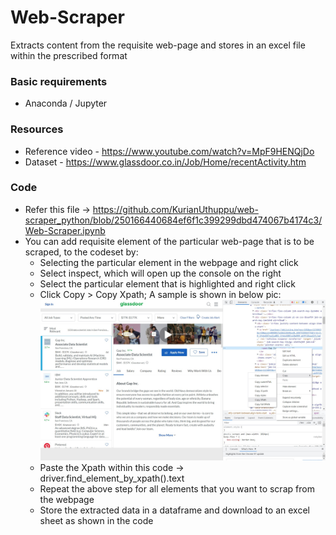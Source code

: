 # Web-Scraper
Extracts content from the requisite web-page and stores in an excel file within the prescribed format

### Basic requirements
* Anaconda / Jupyter  

### Resources
* Reference video - https://www.youtube.com/watch?v=MpF9HENQjDo
* Dataset - https://www.glassdoor.co.in/Job/Home/recentActivity.htm

### Code
- Refer this file -> https://github.com/KurianUthuppu/web-scraper_python/blob/250166440684ef6f1c399299dbd474067b4174c3/Web-Scraper.ipynb
- You can add requisite element of the particular web-page that is to be scraped, to the codeset by:
  - Selecting the particular element in the webpage and right click
  - Select inspect, which will open up the console on the right
  - Select the particular element that is highlighted and right click
  - Click Copy > Copy Xpath; A sample is shown in below pic:
  ![alt text](https://github.com/KurianUthuppu/web-scraper_python/blob/e67c8dc2603e9704bcab7c10a451b1d8c55d930c/Inspect_Element-Web_Page.jpg)
  - Paste the Xpath within this code -> driver.find_element_by_xpath().text
  - Repeat the above step for all elements that you want to scrap from the webpage
  - Store the extracted data in a dataframe and download to an excel sheet as shown in the code 
